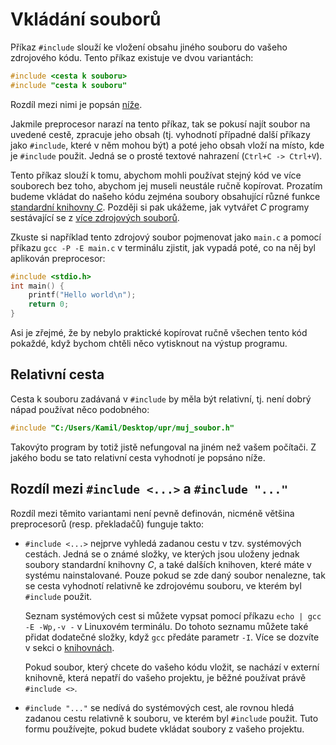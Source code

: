 # Vkládání souborů
Příkaz `#include` slouží ke vložení obsahu jiného souboru do vašeho zdrojového kódu. Tento příkaz
existuje ve dvou variantách:
```c
#include <cesta k souboru>
#include "cesta k souboru"
```
Rozdíl mezi nimi je popsán [níže](#rozdíl-mezi-include--a-include-).

Jakmile preprocesor narazí na tento příkaz, tak se pokusí najít soubor na uvedené cestě, zpracuje
jeho obsah (tj. vyhodnotí případné další příkazy jako `#include`, které v něm mohou být) a poté jeho
obsah vloží na místo, kde je `#include` použit. Jedná se o prosté textové nahrazení (`Ctrl+C -> Ctrl+V`).

Tento příkaz slouží k tomu, abychom mohli používat stejný kód ve více souborech bez toho, abychom
jej museli neustále ručně kopírovat. Prozatím budeme vkládat do našeho kódu zejména soubory
obsahující různé funkce [standardní knihovny *C*](../funkce/stdlib.md). Později si pak ukážeme,
jak vytvářet *C* programy sestávající se z [více zdrojových souborů](../modularizace/modularizace.md).

Zkuste si například tento zdrojový soubor pojmenovat jako `main.c` a pomocí příkazu `gcc -P -E main.c`
v terminálu zjistit, jak vypadá poté, co na něj byl aplikován preprocesor:
```c
#include <stdio.h>
int main() {
    printf("Hello world\n");
    return 0;
}
```
Asi je zřejmé, že by nebylo praktické kopírovat ručně všechen tento kód pokaždé, když bychom chtěli
něco vytisknout na výstup programu.

## Relativní cesta
Cesta k souboru zadávaná v `#include` by měla být relativní, tj. není dobrý nápad používat něco
podobného:
```c
#include "C:/Users/Kamil/Desktop/upr/muj_soubor.h"
```
Takovýto program by totiž jistě nefungoval na jiném než vašem počítači. Z jakého bodu se tato
relativní cesta vyhodnotí je popsáno níže.

## Rozdíl mezi `#include <...>` a `#include "..."`
Rozdíl mezi těmito variantami není pevně definován, nicméně většina preprocesorů (resp. překladačů)
funguje takto:
- `#include <...>` nejprve vyhledá zadanou cestu v tzv. systémových cestách. Jedná se o známé složky,
ve kterých jsou uloženy jednak soubory standardní knihovny *C*, a také dalších knihoven, které máte
v systému nainstalované. Pouze pokud se zde daný soubor nenalezne, tak se cesta vyhodnotí relativně
ke zdrojovému souboru, ve kterém byl `#include` použit.

    Seznam systémových cest si můžete vypsat pomocí příkazu `echo | gcc -E -Wp,-v -` v Linuxovém
    terminálu. Do tohoto seznamu můžete také přidat dodatečné složky, když `gcc` předáte parametr
    `-I`. Více se dozvíte v sekci o [knihovnách](../modularizace/knihovny.md).
    
    Pokud soubor, který chcete do vašeho kódu vložit, se nachází v externí knihovně, která nepatří
    do vašeho projektu, je běžné používat právě `#include <>`.

- `#include "..."` se nedívá do systémových cest, ale rovnou hledá zadanou cestu relativně k souboru,
ve kterém byl `#include` použit. Tuto formu používejte, pokud budete vkládat soubory z vašeho
projektu.

